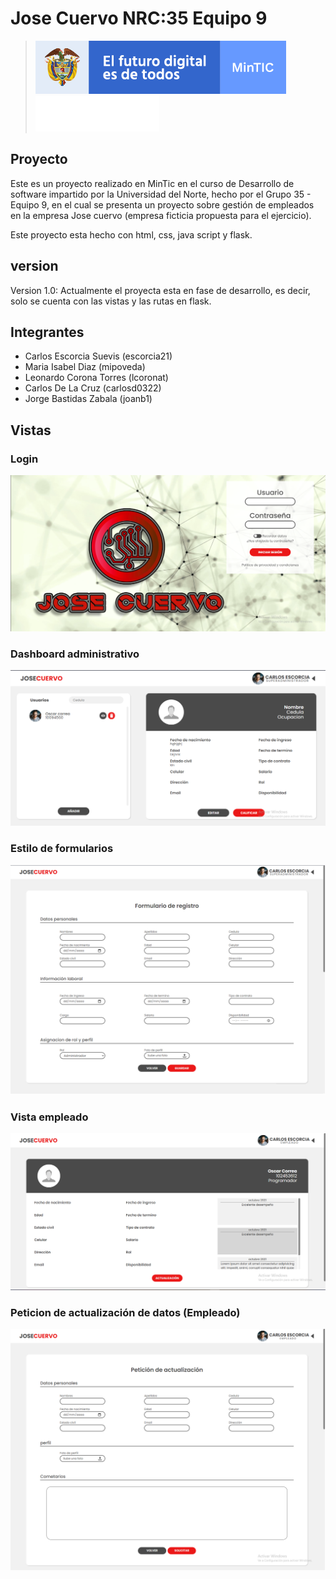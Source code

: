 # Jose Cuervo NRC:35 Equipo 9

> [![MinTic](sources\MinTIC.png)](https://mintic.gov.co/portal/inicio/) [![MinTic](sources\UN.png)](https://www.uninorte.edu.co/)

## Proyecto
Este es un proyecto realizado en MinTic en el curso de Desarrollo de software impartido por la Universidad del Norte, hecho por el Grupo 35 - Equipo 9, en el cual se presenta un proyecto sobre gestión de empleados en la empresa Jose cuervo (empresa ficticia propuesta para el ejercicio).

Este proyecto esta hecho con html, css, java script y flask.

## version
Version 1.0: Actualmente el proyecta esta en fase de desarrollo, es decir, solo se cuenta con las vistas y las rutas en flask.

## Integrantes
- Carlos Escorcia Suevis (escorcia21)
- Maria Isabel Diaz (mipoveda)
- Leonardo Corona Torres (lcoronat)
- Carlos De La Cruz (carlosd0322)
- Jorge Bastidas Zabala (joanb1)

## Vistas

### Login
![Login](sources\login.png)


### Dashboard administrativo
![Dashboard](sources\dashboard.png)

### Estilo de formularios
![Formularios](sources\formularios.png)

### Vista empleado
![Empleado](sources\empleado.png)

### Peticion de actualización de datos (Empleado)
![Petición](sources\peticion.png)